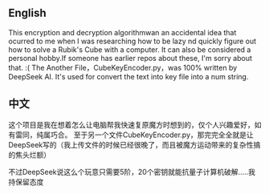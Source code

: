 ## English 
This encryption and decryption algorithmwan an accidental idea that ocurred to me when I was researching how to be lazy nd quickly figure out how to solve a Rubik's Cube with a computer. It can also be considered a personal hobby.If someone has earlier repos about these, I'm sorry about that. :(
The Another File，CubeKeyEncoder.py，was 100% written by DeepSeek AI. It's used for convert the text into key file into a num string.
## 中文

这个项目是我在想着怎么让电脑帮我快速复原魔方时想到的，仅个人兴趣爱好，如有雷同，纯属巧合。
至于另一个文件CubeKeyEncoder.py，那完完全全就是让DeepSeek写的（我上传文件的时候已经很晚了，而且被魔方运动带来的复杂性搞的焦头烂额）

不过DeepSeek说这么个玩意只需要5阶，20个密钥就能抗量子计算机破解.....我持保留态度
